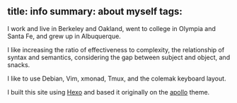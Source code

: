 title: info
summary: about myself
tags:
---

I work and live in Berkeley and Oakland, went to college in Olympia and Santa Fe, and grew up in Albuquerque.

I like increasing the ratio of effectiveness to complexity, the relationship of syntax and semantics, considering the gap between subject and object, and snacks.

I like to use Debian, Vim, xmonad, Tmux, and the colemak keyboard layout.

I built this site using [Hexo](https://hexo.io) and based it originally on the [apollo](https://github.com/pinggod/hexo-theme-apollo) theme.
